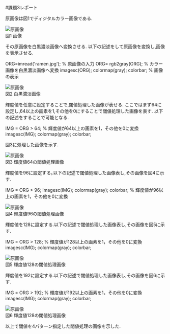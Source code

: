 #課題3レポート

原画像は図1でディジタルカラー画像である.

![原画像](https://github.com/fujikawabata/MATLAB/blob/master/image/ramen.jpg?raw=true)  
図1 画像

その原画像を白黒濃淡画像へ変換させる.
以下の記述をして原画像を変換し,画像を表示させる.

ORG=imread('ramen.jpg'); % 原画像の入力
ORG= rgb2gray(ORG); % カラー画像を白黒濃淡画像へ変換
imagesc(ORG); colormap(gray); colorbar; % 画像の表示

![原画像](https://github.com/fujikawabata/MATLAB/blob/master/image/kadai3/ramen.jpg?raw=true)  
図2 白黒濃淡画像

輝度値を任意に設定することで,閾値処理した画像が表せる.
ここではまず64に設定し,64以上の画素を1,その他を0にすることで閾値処理した画像を表す.
以下の記述をすることで可能となる.

IMG = ORG > 64; % 輝度値が64以上の画素を1，その他を0に変換
imagesc(IMG); colormap(gray); colorbar;

図3に処理した画像を示す.

![原画像](https://github.com/fujikawabata/MATLAB/blob/master/image/kadai3/kadai3-1.jpg?raw=true)  
図3 輝度値64の閾値処理画像

輝度値を96に設定する｡以下の記述で閾値処理した画像表し,その画像を図4に示す.

IMG = ORG > 96;
imagesc(IMG); colormap(gray); colorbar; % 輝度値が96以上の画素を1，その他を0に変換

![原画像](https://github.com/fujikawabata/MATLAB/blob/master/image/kadai3/kadai3-2.jpg?raw=true)  
図4 輝度値96の閾値処理画像

輝度値を128に設定する.以下の記述で閾値処理した画像表し,その画像を図5に示す.

IMG = ORG > 128; % 輝度値が128以上の画素を1，その他を0に変換
imagesc(IMG); colormap(gray); colorbar;

![原画像](https://github.com/fujikawabata/MATLAB/blob/master/image/kadai3/kadai3-3.jpg?raw=true)  
図5 輝度値128の閾値処理画像

輝度値を192に設定する.以下の記述で閾値処理した画像表し,その画像を図6に示す.

IMG = ORG > 192; % 輝度値が192以上の画素を1，その他を0に変換
imagesc(IMG); colormap(gray); colorbar;

![原画像](https://github.com/fujikawabata/MATLAB/blob/master/image/kadai3/kadai3-4.jpg?raw=true)  
図6 輝度値128の閾値処理画像

以上で閾値を4パターン指定した閾値処理の画像を示した.
